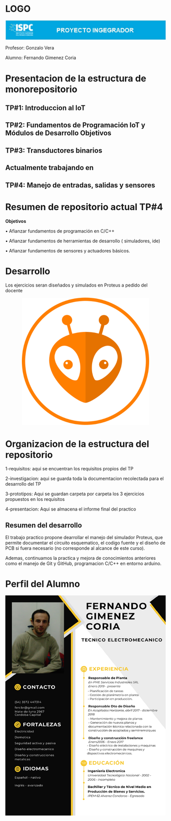 # LOGO
<center><img src="./rsc/visuales/logo.png"></center>

Profesor: Gonzalo Vera

Alumno: Fernando Gimenez Coria
# **Presentacion de la estructura de monorepositorio**

## TP#1: Introduccion al IoT

## TP#2: Fundamentos de Programación IoT y Módulos de Desarrollo Objetivos

## TP#3: Transductores binarios

## Actualmente trabajando en 
## TP#4: Manejo de entradas, salidas y sensores

# **Resumen de repositorio actual TP#4**

**Objetivos**


• Afianzar fundamentos de programación en C/C++

• Afianzar fundamentos de herramientas de desarrollo ( simuladores, ide)

• Afianzar fundamentos de sensores y actuadores básicos.

# Desarrollo

Los ejercicios seran diseñados y simulados en Proteus a pedido del docente



<center><img src="./rsc/visuales/platformio-icon.png" width="400"></center>


# Organizacion de la estructura del repositorio

1-requisitos: aqui se encuentran los requisitos propios del TP

2-investigacion: aqui se guarda toda la documemtacion recolectada para el desarrollo del TP

3-prototipos: Aqui se guardan  carpeta por carpeta los 3 ejercicios propuestos en los requisitos

4-presentacion: Aqui se almacena el informe final del practico

## **Resumen del desarrollo**

El trabajo practico propone dearrollar el manejo del simulador Proteus, que permite documentar el circuito esquematico, el codigo fuente y el diseño de PCB si fuera necesario (no corresponde al alcance de este curso).

Ademas, continuamos la practica y mejora de conocimientos anteriores como el manejo de Git y GitHub, programacion C/C++ en entorno arduino.

# **Perfil del Alumno**

<center><img src="./rsc/visuales/imagen CV.png" width="800"></center>